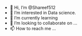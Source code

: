 - 👋 Hi, I’m @Shareef512
- 👀 I’m interested in Data science.
- 🌱 I’m currently learning 
- 💞️ I’m looking to collaborate on ...
- 📫 How to reach me ...

<!---
Shareef512/Shareef512 is a ✨ special ✨ repository because its `README.md` (this file) appears on your GitHub profile.
You can click the Preview link to take a look at your changes.
--->
